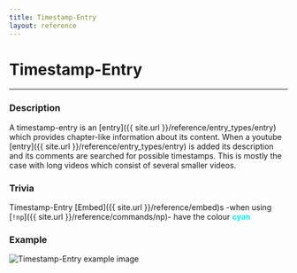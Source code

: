 ```yaml
---
title: Timestamp-Entry
layout: reference
---
```

# Timestamp-Entry
---
### Description
A timestamp-entry is an [entry]({{ site.url }}/reference/entry_types/entry) which provides chapter-like information about its content. When a youtube [entry]({{ site.url }}/reference/entry_types/entry) is added its description and its comments are searched for possible timestamps. This is mostly the case with long videos which consist of several smaller videos.
### Trivia
Timestamp-Entry [Embed]({{ site.url }}/reference/embed)s -when using [`!np`]({{ site.url }}/reference/commands/np)- have the colour **<span style="color:#00FFFF">cyan</span>**
### Example
![Timestamp-Entry example image](https://raw.githubusercontent.com/siku2/MusicBot/master/docs/assets/timestamp-entry.PNG)
